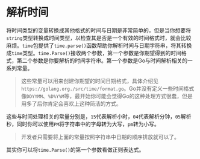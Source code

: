 # **解析时间**

将时间类型的变量转换成其他格式的时间与日期是非常简单的，但是当你想要将`string`类型转换成时间类型，以检查其是否是一个有效的时间格式时，就会比较麻烦。`time`包提供了`time.parse()`函数帮助你解析时间与日期字符串，将其转换成`time`类型。`time.Parse()`接收两个参数，第一个参数是你期望得到的时间格式，第二个参数是你要解析的时间字符串。第一个参数是Go与时间解析相关的一系列常量。

> 这些常量可以用来创建你期望的时间日期格式，具体介绍见`https://golang.org./src/time/format.go`。Go并没有定义一些时间格式像`DDYYMM`、`%D%Y%M`等，最开始你可能会觉得Go的这种处理方式很蠢，但是用多了后你肯定会喜欢上这种简洁的方式。

这些与时间处理相关的常量分别是，`15`代表解析小时，`04`代表解析分钟，`05`解析秒，同时你可以使用`PM`将字符串中的字母转为大写，`pm`转为小写。

> 开发者只需要将上面的常量按照字符串中日期的顺序排放就可以了。

其实你可以将`time.Parse()`的第一个参数看做正则表达式。